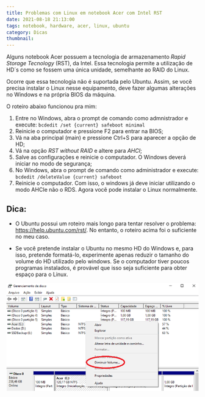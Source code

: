 ```yaml
---
title: Problemas com Linux em notebook Acer com Intel RST
date: 2021-08-18 21:13:00
tags: notebook, hardware, acer, linux, ubuntu
category: Dicas
thumbnail: 
---
```


Alguns notebook Acer possuem a tecnologia de armazenamento *Rapid Storage Tecnology* (RST), da Intel. Essa tecnologia permite a utilização de HD´s como se fossem uma única unidade, semelhante ao RAID do Linux.

Ocorre que essa tecnologia não é suportada pelo Ubuntu. Assim, se você precisa instalar o Linux nesse equipamento, deve fazer algumas alterações no Windows e na própria BIOS da máquina.

O roteiro abaixo funcionou pra mim: 

1. Entre no Windows, abra o prompt de comando como admnistrador e execute: `bcdedit /set {current} safeboot minimal`
2. Reinicie o computador e pressione F2 para entrar na BIOS;
3. Vá na aba principal (main) e pressione Ctrl+S para aparecer a opção de HD;
4. Vá na opção *RST without RAID* e altere para *AHCI*;
5. Salve as configurações e reinicie o computador. O Windows deverá iniciar no modo de segurança;
6. No Windows, abra o prompt de comando como administrador e execute: `bcdedit /deleteValue {current} safeboot`
7. Reinicie o computador. Com isso, o windows já deve iniciar utilizando o modo AHCIe não o RDS. Agora você pode instalar o Linux normalmente.

## Dica:
-  O Ubuntu possui um roteiro mais longo para tentar resolver o problema: https://help.ubuntu.com/rst/. No entanto, o roteiro acima foi o suficiente no meu caso.

- Se você pretende instalar o Ubuntu no mesmo HD do Windows e, para isso, pretende formatá-lo, experimente apenas reduzir o tamanho do volume do HD utilizado pelo windows. Se o computador tiver poucos programas instalados, é provável que isso seja suficiente para obter espaço para o Linux.

![reduzir-volume-hd-windows](/assets/img/reduzir-volume-hd-windows.png)
